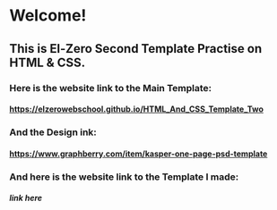 # Welcome!
## This is El-Zero Second Template Practise on HTML & CSS.
### Here is the website link to the Main Template:
#### https://elzerowebschool.github.io/HTML_And_CSS_Template_Two
### And the Design ink:
#### https://www.graphberry.com/item/kasper-one-page-psd-template
###  And here is the website link to the Template I made:
##### link here
